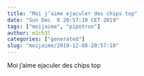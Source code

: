 ```yaml
---
title: "Moi j’aime ejaculer des chips top"
date: "Sun Dec  8 20:57:10 CET 2019"
tags: ["moijaime", "pipotron"]
author: m1ch3l
categories: ["generated"]
slug: "moijaime/2019-12-08-20:57:10"
---
```


Moi j’aime ejaculer des chips top
